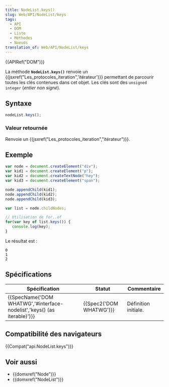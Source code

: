```yaml
---
title: NodeList.keys()
slug: Web/API/NodeList/keys
tags:
  - API
  - DOM
  - Liste
  - Méthodes
  - Noeuds
translation_of: Web/API/NodeList/keys
---
```

{{APIRef("DOM")}}

La méthode **`NodeList.keys()`** renvoie un {{jsxref("Les_protocoles_iteration",'itérateur')}} permettant de parcourir toutes les clés contenues dans cet objet. Les clés sont des `unsigned integer` (_entier non signé_).

## Syntaxe

```js
nodeList.keys();
```

### Valeur retournée

Renvoie un {{jsxref("Les_protocoles_iteration","itérateur")}}.

## Exemple

```js
var node = document.createElement("div");
var kid1 = document.createElement("p");
var kid2 = document.createTextNode("hey");
var kid3 = document.createElement("span");

node.appendChild(kid1);
node.appendChild(kid2);
node.appendChild(kid3);

var list = node.childNodes;

// Utilisation de for..of
for(var key of list.keys()) {
   console.log(key);
}
```

Le résultat est :

    0
    1
    2

## Spécifications

| Spécification                                                                                    | Statut                           | Commentaire          |
| ------------------------------------------------------------------------------------------------ | -------------------------------- | -------------------- |
| {{SpecName('DOM WHATWG','#interface-nodelist','keys() (as iterable)')}} | {{Spec2('DOM WHATWG')}} | Définition initiale. |

## Compatibilité des navigateurs

{{Compat("api.NodeList.keys")}}

## Voir aussi

- {{domxref("Node")}}
- {{domxref("NodeList")}}
